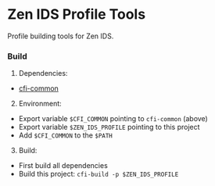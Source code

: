 # Zen IDS Profile Tools
Profile building tools for Zen IDS.

### Build

1. Dependencies:
  * [cfi-common](https://github.com/uci-plrg/cfi-common)
2. Environment:
  * Export variable `$CFI_COMMON` pointing to `cfi-common` (above)
  * Export variable `$ZEN_IDS_PROFILE` pointing to this project
  * Add `$CFI_COMMON` to the `$PATH`
3. Build:
  * First build all dependencies
  * Build this project: `cfi-build -p $ZEN_IDS_PROFILE`
